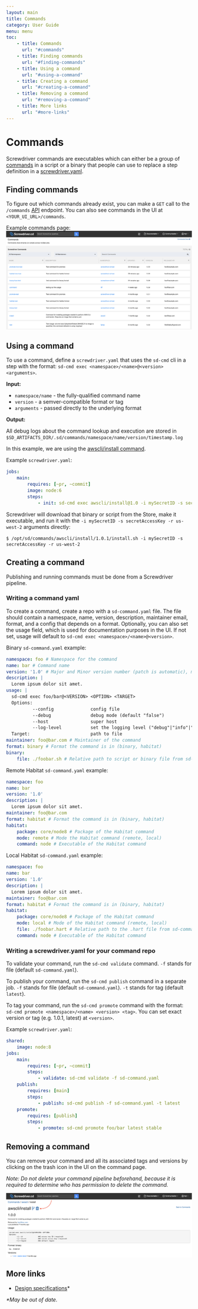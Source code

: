 ```yaml
---
layout: main
title: Commands
category: User Guide
menu: menu
toc:
    - title: Commands
      url: "#commands"
    - title: Finding commands
      url: "#finding-commands"
    - title: Using a command
      url: "#using-a-command"
    - title: Creating a command
      url: "#creating-a-command"
    - title: Removing a command
      url: "#removing-a-command"
    - title: More links
      url: "#more-links"
---
```

# Commands

Screwdriver commands are executables which can either be a group of [commands](https://en.wikipedia.org/wiki/Command_(computing)) in a script or a binary that people can use to replace a step definition in a [screwdriver.yaml](./configuration).

## Finding commands

To figure out which commands already exist, you can make a `GET` call to the `/commands` [API](./api) endpoint. You can also see commands in the UI at `<YOUR_UI_URL>/commands`.

Example commands page:
![Commands](./assets/commands.png)

## Using a command

To use a command, define a `screwdriver.yaml` that uses the `sd-cmd` cli in a step with the format: `sd-cmd exec <namespace>/<name>@<version> <arguments>`. 

__Input:__

- `namespace/name` - the fully-qualified command name
- `version` - a semver-compatible format or tag
- `arguments` - passed directly to the underlying format

__Output:__

All debug logs about the command lookup and execution are stored in `$SD_ARTIFACTS_DIR/.sd/commands/namespace/name/version/timestamp.log`

In this example, we are using the [awscli/install command](https://github.com/screwdriver-cd-test/command-example).

Example `screwdriver.yaml`:

```yaml
jobs:
    main:
        requires: [~pr, ~commit]
        image: node:6
        steps:
            - init: sd-cmd exec awscli/install@1.0 -i mySecretID -s secretAccessKey -r us-west-2
```

Screwdriver will download that binary or script from the Store, make it executable, and run it with the `-i mySecretID -s secretAccessKey -r us-west-2` arguments directly:
```
$ /opt/sd/commands/awscli/install/1.0.1/install.sh -i mySecretID -s secretAccessKey -r us-west-2
```

## Creating a command

Publishing and running commands must be done from a Screwdriver pipeline.

### Writing a command yaml

To create a command, create a repo with a `sd-command.yaml` file. The file should contain a namespace, name, version, description, maintainer email, format, and a config that depends on a format. Optionally, you can also set the usage field, which is used for documentation purposes in the UI. If not set, usage will default to `sd-cmd exec <namespace>/<name>@<version>`.

Binary `sd-command.yaml` example:
```yaml
namespace: foo # Namespace for the command
name: bar # Command name
version: '1.0' # Major and Minor version number (patch is automatic), must be a string
description: |
  Lorem ipsum dolor sit amet.
usage: |
  sd-cmd exec foo/bar@<VERSION> <OPTION> <TARGET>
  Options:
          --config              config file
          --debug               debug mode (default "false")
          --host                super host
          --log-level           set the logging level ("debug"|"info"|"warn"|"error"|"fatal") (default "info")
  Target:                       path to file
maintainer: foo@bar.com # Maintainer of the command
format: binary # Format the command is in (binary, habitat)
binary:
    file: ./foobar.sh # Relative path to script or binary file from sd-command.yaml file or absolute path to it.
```

Remote Habitat `sd-command.yaml` example:
```yaml
namespace: foo
name: bar
version: '1.0'
description: |
  Lorem ipsum dolor sit amet.
maintainer: foo@bar.com
format: habitat # Format the command is in (binary, habitat)
habitat:
    package: core/node8 # Package of the Habitat command
    mode: remote # Mode the Habitat command (remote, local)
    command: node # Executable of the Habitat command
```

Local Habitat `sd-command.yaml` example:
```yaml
namespace: foo
name: bar
version: '1.0'
description: |
  Lorem ipsum dolor sit amet.
maintainer: foo@bar.com
format: habitat # Format the command is in (binary, habitat)
habitat:
    package: core/node8 # Package of the Habitat command
    mode: local # Mode of the Habitat command (remote, local)
    file: ./foobar.hart # Relative path to the .hart file from sd-command.yaml file or absolute path to it.
    command: node # Executable of the Habitat command
```

### Writing a screwdriver.yaml for your command repo

To validate your command, run the `sd-cmd validate` command. `-f` stands for file (default `sd-command.yaml`).

To publish your command, run the `sd-cmd publish` command in a separate job. `-f` stands for file (default `sd-command.yaml`). `-t` stands for tag (default `latest`).

To tag your command, run the `sd-cmd promote` command with the format: `sd-cmd promote <namespace>/<name> <version> <tag>`. You can set exact version or tag (e.g. 1.0.1, latest) at `<version>`.

Example `screwdriver.yaml`:
```yaml
shared:
    image: node:8
jobs:
    main:
        requires: [~pr, ~commit]
        steps:
            - validate: sd-cmd validate -f sd-command.yaml
    publish:
        requires: [main]
        steps:
            - publish: sd-cmd publish -f sd-command.yaml -t latest
    promote:
        requires: [publish]
        steps:
            - promote: sd-cmd promote foo/bar latest stable
```

## Removing a command

You can remove your command and all its associated tags and versions by clicking on the trash icon in the UI on the command page.

_Note: Do not delete your command pipeline beforehand, because it is required to determine who has permission to delete the command._

![Removing](assets/delete-command.png)

## More links
- [Design specifications](https://github.com/screwdriver-cd/screwdriver/blob/master/design/commands.md)*

_*May be out of date._
